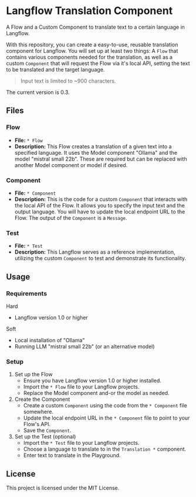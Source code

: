 # Langflow Translation Component

A Flow and a Custom Component to translate text to a certain language in Langflow.

With this repository, you can create a easy-to-use, reusable translation component for Langflow. You will set up at least two things: A `Flow` that contains various components needed for the translation, as well as a custom `Component` that will request the Flow via it's local API, setting the text to be translated and the target language.

> Input text is limited to ~900 characters.

The current version is 0.3. 

## Files

### Flow

- **File:** `* Flow`
- **Description:** This Flow creates a translation of a given text into a specified language. It uses the Model component "Ollama" and the model "mistral small 22b". These are required but can be replaced with another Model component or model if desired.

### Component

- **File:** `* Component`
- **Description:** This is the code for a custom `Component` that interacts with the local API of the Flow. It allows you to specify the input text and the output language. You will have to update the local endpoint URL to the Flow. The output of the `Component` is a `Message`.

### Test

- **File:** `* Test`
- **Description:** This Langflow serves as a reference implementation, utilizing the custom `Component` to test and demonstrate its functionality.

## Usage

### Requirements

Hard

- Langflow version 1.0 or higher

Soft

- Local installation of "Ollama"
- Running LLM "mistral small 22b" (or an alternative model)

### Setup

1. Set up the Flow
   * Ensure you have Langflow version 1.0 or higher installed.
   * Import the `* Flow` file to your Langflow projects.
   * Replace the Model component and-or the model as needed.
2. Create the Component
   * Create a custom `Component` using the code from the `* Component` file somewhere.
   * Update the local endpoint URL in the `* Component` file to point to your Flow's API.
   * Save the `Component`.
3. Set up the Test (optional)
   * Import the `* Test` file to your Langflow projects.
   * Choose a language to translate to in the `Translation *` component.
   * Enter text to translate in the Playground.

## License

This project is licensed under the MIT License.

